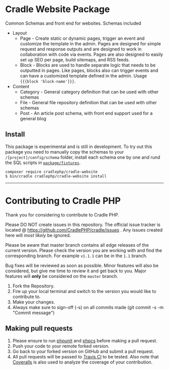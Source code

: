# Cradle Website Package

Common Schemas and front end for websites. Schemas included

 - Layout
   - Page - Create static or dynamic pages, trigger an event and customize the template in the admin. Pages are designed for simple request and response outputs and are designed to work in collaboration with code via events. Pages are also designed to easily set up SEO per page, build sitemaps, and RSS feeds.
   - Block - Blocks are used to handle separate logic that needs to be outputted in pages. Like pages, blocks also can trigger events and can have a customized template defined in the admin. Usage `{{{block 'block-name'}}}`.
 - Content
   - Category - General category definition that can be used with other schemas
   - File - General file repository definition that can be used with other schemas
   - Post - An article post schema, with front end support used for a general blog

## Install

This package is experimental and is still in development. To try out this package you need to manually copy the schemas to your `/[project]/config/schema` folder, install each schema one by one and rund the SQL scripts in [`package/fixtures`](https://github.com/CradlePHP/cradle-website/tree/master/package/fixtures). 

```
composer require cradlephp/cradle-website
$ bin/cradle cradlephp/cradle-website install
```

 ----

 <a name="contributing"></a>
 # Contributing to Cradle PHP

 Thank you for considering to contribute to Cradle PHP.

 Please DO NOT create issues in this repository. The official issue tracker is located @ https://github.com/CradlePHP/cradle/issues . Any issues created here will *most likely* be ignored.

 Please be aware that master branch contains all edge releases of the current version. Please check the version you are working with and find the corresponding branch. For example `v1.1.1` can be in the `1.1` branch.

 Bug fixes will be reviewed as soon as possible. Minor features will also be considered, but give me time to review it and get back to you. Major features will **only** be considered on the `master` branch.

 1. Fork the Repository.
 2. Fire up your local terminal and switch to the version you would like to
 contribute to.
 3. Make your changes.
 4. Always make sure to sign-off (-s) on all commits made (git commit -s -m "Commit message")

 ## Making pull requests

 1. Please ensure to run [phpunit](https://phpunit.de/) and
 [phpcs](https://github.com/squizlabs/PHP_CodeSniffer) before making a pull request.
 2. Push your code to your remote forked version.
 3. Go back to your forked version on GitHub and submit a pull request.
 4. All pull requests will be passed to [Travis CI](https://travis-ci.org/CradlePHP/cradle-system) to be tested. Also note that [Coveralls](https://coveralls.io/github/CradlePHP/cradle-system) is also used to analyze the coverage of your contribution.
